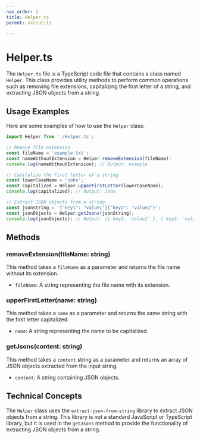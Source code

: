 ```yaml
---
nav_order: 3
title: Helper.ts
parent: src\utils

---
```


# Helper.ts

The `Helper.ts` file is a TypeScript code file that contains a class named `Helper`. This class provides utility methods to perform common operations such as removing file extensions, capitalizing the first letter of a string, and extracting JSON objects from a string.

## Usage Examples

Here are some examples of how to use the `Helper` class:

```typescript
import Helper from './Helper.ts';

// Remove file extension
const fileName = 'example.txt';
const nameWithoutExtension = Helper.removeExtension(fileName);
console.log(nameWithoutExtension); // Output: example

// Capitalize the first letter of a string
const lowerCaseName = 'john';
const capitalized = Helper.upperFirstLetter(lowerCaseName);
console.log(capitalized); // Output: John

// Extract JSON objects from a string
const jsonString = '{"key1": "value1"}{"key2": "value2"}';
const jsonObjects = Helper.getJsons(jsonString);
console.log(jsonObjects); // Output: [{ key1: 'value1' }, { key2: 'value2' }]
```

## Methods

### removeExtension(fileName: string)

This method takes a `fileName` as a parameter and returns the file name without its extension.

- `fileName`: A string representing the file name with its extension.

### upperFirstLetter(name: string)

This method takes a `name` as a parameter and returns the same string with the first letter capitalized.

- `name`: A string representing the name to be capitalized.

### getJsons(content: string)

This method takes a `content` string as a parameter and returns an array of JSON objects extracted from the input string.

- `content`: A string containing JSON objects.

## Technical Concepts

The `Helper` class uses the `extract-json-from-string` library to extract JSON objects from a string. This library is not a standard JavaScript or TypeScript library, but it is used in the `getJsons` method to provide the functionality of extracting JSON objects from a string.